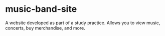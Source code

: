 # music-band-site
A website developed as part of a study practice.  Allows you to view music, concerts, buy merchandise, and more.
